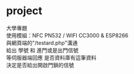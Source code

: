 # project
大學專題<br />
使用模組：NFC PN532 / WIFI CC3000 & ESP8266 <br />
與網頁端的"/testard.php"溝通 <br />
給出 學號 和 進門或是出門信號 <br />
等伺服器端回應 是否資料庫有這筆資料 <br />
決定是否給出開啟門鎖的信號 <br />
